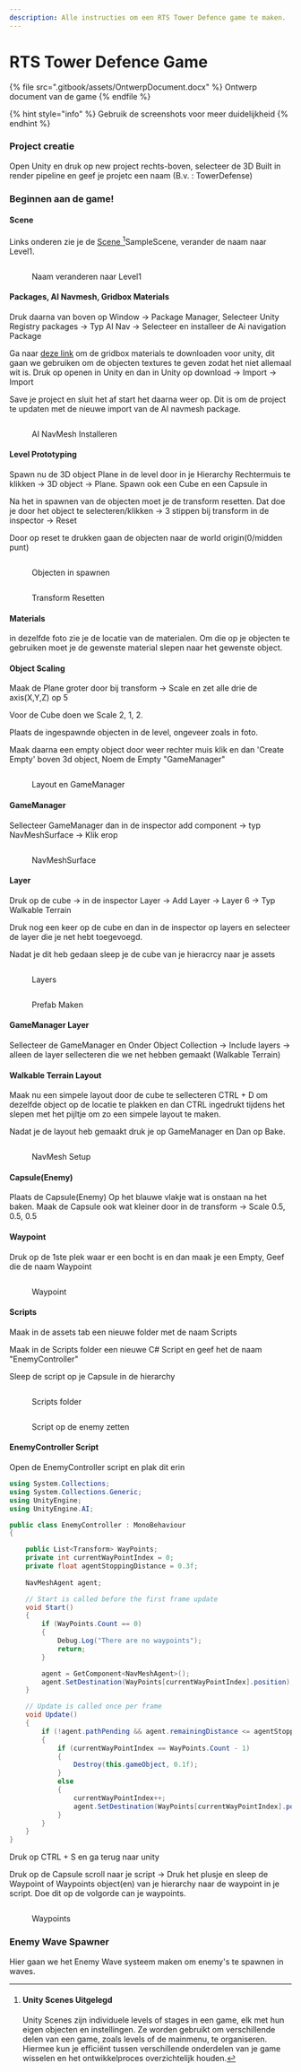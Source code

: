 ```yaml
---
description: Alle instructies om een RTS Tower Defence game te maken.
---
```


# RTS Tower Defence Game

{% file src=".gitbook/assets/OntwerpDocument.docx" %}
Ontwerp document van de game
{% endfile %}

{% hint style="info" %}
Gebruik de screenshots voor meer duidelijkheid&#x20;
{% endhint %}

### Project creatie

Open Unity en druk op new project rechts-boven, selecteer de 3D Built in render pipeline en geef je projetc een naam (B.v. : TowerDefense)

### Beginnen aan de game!



#### Scene

Links onderen zie je de [Scene ](#user-content-fn-1)[^1]SampleScene, verander de naam naar Level1.

<figure><img src=".gitbook/assets/image_2024-05-06_235622611.png" alt=""><figcaption><p>Naam veranderen naar Level1</p></figcaption></figure>



#### Packages, AI Navmesh, Gridbox Materials

Druk daarna van boven op Window -> Package Manager, Selecteer Unity Registry packages -> Typ AI Nav -> Selecteer en installeer de Ai navigation Package

Ga naar [deze link](https://assetstore.unity.com/packages/2d/textures-materials/gridbox-prototype-materials-129127) om de gridbox materials te downloaden voor unity, dit gaan we gebruiken om de objecten textures te geven zodat het niet allemaal wit is. Druk op openen in Unity en dan in Unity op download -> Import -> Import

Save je project en sluit het af start het daarna weer op. Dit is om de project te updaten met de nieuwe import van de AI navmesh package.

<figure><img src=".gitbook/assets/image_2024-05-07_000708325.png" alt=""><figcaption><p>AI NavMesh Installeren</p></figcaption></figure>



#### Level Prototyping

Spawn nu de 3D object Plane in de level door in je Hierarchy Rechtermuis te klikken -> 3D object -> Plane. Spawn ook een Cube en een Capsule in

Na het in spawnen van de objecten moet je de transform resetten. Dat doe je door het object te selecteren/klikken -> 3 stippen bij transform in de inspector -> Reset

Door op reset te drukken gaan de objecten naar de world origin(0/midden punt)

<figure><img src=".gitbook/assets/NVIDIA_Overlay_q14cV3u2gn.png" alt=""><figcaption><p>Objecten in spawnen</p></figcaption></figure>

<figure><img src=".gitbook/assets/NVIDIA_Overlay_GlT2vNXIqe.png" alt=""><figcaption><p>Transform Resetten</p></figcaption></figure>



#### Materials

in dezelfde foto zie je de locatie van de materialen. Om die op je objecten te gebruiken moet je de gewenste material slepen naar het gewenste object.



#### Object Scaling

Maak de Plane groter door bij transform -> Scale en zet alle drie de axis(X,Y,Z) op 5

Voor de Cube doen we Scale 2, 1, 2.

Plaats de ingespawnde objecten in de level, ongeveer zoals in foto.

Maak daarna een empty object door weer rechter muis klik en dan 'Create Empty' boven 3d object, Noem de Empty "GameManager"

<figure><img src=".gitbook/assets/NVIDIA_Overlay_Y5uwukQA77.png" alt=""><figcaption><p>Layout en GameManager</p></figcaption></figure>



#### GameManager

Sellecteer GameManager dan in de inspector add component -> typ NavMeshSurface -> Klik erop

<figure><img src=".gitbook/assets/NVIDIA_Overlay_MhOsTQGFuf.png" alt=""><figcaption><p>NavMeshSurface</p></figcaption></figure>



#### Layer

Druk op de cube -> in de inspector Layer -> Add Layer -> Layer 6 -> Typ Walkable Terrain

Druk nog een keer op de cube en dan in de inspector op layers en selecteer de layer die je net hebt toegevoegd.

Nadat je dit heb gedaan sleep je de cube van je hieracrcy naar je assets

<figure><img src=".gitbook/assets/image.png" alt=""><figcaption><p>Layers</p></figcaption></figure>

<figure><img src=".gitbook/assets/image (1).png" alt=""><figcaption><p>Prefab Maken</p></figcaption></figure>

#### GameManager Layer

Sellecteer de GameManager en Onder Object Collection -> Include layers -> alleen de layer sellecteren die we net hebben gemaakt (Walkable Terrain)



#### Walkable Terrain Layout

Maak nu een simpele layout door de cube te sellecteren CTRL + D om dezelfde object op de locatie te plakken en dan CTRL ingedrukt tijdens het slepen met het pijltje om zo een simpele layout te maken.

Nadat je de layout heb gemaakt druk je op GameManager en Dan op Bake.

<figure><img src=".gitbook/assets/image (2).png" alt=""><figcaption><p>NavMesh Setup</p></figcaption></figure>



#### Capsule(Enemy)

Plaats de Capsule(Enemy) Op het blauwe vlakje wat is onstaan na het baken. Maak de Capsule ook wat kleiner door in de transform -> Scale 0.5, 0.5, 0.5



#### Waypoint

Druk op de 1ste plek waar er een bocht is en dan maak je een Empty, Geef die de naam Waypoint

<figure><img src=".gitbook/assets/image (3).png" alt=""><figcaption><p>Waypoint</p></figcaption></figure>



#### Scripts

Maak in de assets tab een nieuwe folder met de naam Scripts

Maak in de Scripts folder een nieuwe C# Script en geef het de naam "EnemyController"

Sleep de script op je Capsule in de hierarchy

<figure><img src=".gitbook/assets/image (4).png" alt=""><figcaption><p>Scripts folder</p></figcaption></figure>

<figure><img src=".gitbook/assets/image (6).png" alt=""><figcaption><p>Script op de enemy zetten</p></figcaption></figure>



#### EnemyController Script

Open de EnemyController script en plak dit erin

```csharp
using System.Collections;
using System.Collections.Generic;
using UnityEngine;
using UnityEngine.AI;

public class EnemyController : MonoBehaviour
{

    public List<Transform> WayPoints;
    private int currentWayPointIndex = 0;
    private float agentStoppingDistance = 0.3f;
    
    NavMeshAgent agent;

    // Start is called before the first frame update
    void Start()
    {
        if (WayPoints.Count == 0)
        {
            Debug.Log("There are no waypoints");
            return;
        }

        agent = GetComponent<NavMeshAgent>();
        agent.SetDestination(WayPoints[currentWayPointIndex].position);
    }

    // Update is called once per frame
    void Update()
    {
        if (!agent.pathPending && agent.remainingDistance <= agentStoppingDistance)
        {
            if (currentWayPointIndex == WayPoints.Count - 1)
            {
                Destroy(this.gameObject, 0.1f);
            }
            else
            {
                currentWayPointIndex++;
                agent.SetDestination(WayPoints[currentWayPointIndex].position);
            }
        }
    }
}

```

Druk op CTRL + S en ga terug naar unity

Druk op de Capsule scroll naar je script -> Druk het plusje en sleep de Waypoint of Waypoints object(en) van je hierarchy naar de waypoint in je script. Doe dit op de volgorde can je waypoints.

<figure><img src=".gitbook/assets/image (8).png" alt=""><figcaption><p>Waypoints</p></figcaption></figure>



### Enemy Wave Spawner

Hier gaan we het Enemy Wave systeem maken om enemy's te spawnen in waves.

[^1]: #### Unity Scenes Uitgelegd

    Unity Scenes zijn  individuele levels of stages in een game, elk met hun eigen objecten en instellingen. Ze worden gebruikt om verschillende delen van een game, zoals levels of de mainmenu, te organiseren. Hiermee kun je efficiënt tussen verschillende onderdelen van je game wisselen en het ontwikkelproces overzichtelijk houden.
